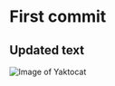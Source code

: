 # First commit
## Updated text

![Image of Yaktocat](https://octodex.github.com/images/yaktocat.png)


